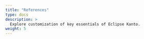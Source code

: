 ```yaml
---
title: "References"
type: docs
description: >
  Explore customization of key essentials of Eclipse Kanto.
weight: 5
---
```

